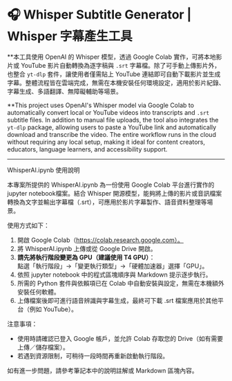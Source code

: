 # 🎧 Whisper Subtitle Generator | Whisper 字幕產生工具

**本工具使用 OpenAI 的 Whisper 模型，透過 Google Colab 實作，可將本地影片或 YouTube 影片自動轉換為逐字稿與 `.srt` 字幕檔。除了可手動上傳影片外，也整合 `yt-dlp` 套件，讓使用者僅需貼上 YouTube 連結即可自動下載影片並生成字幕。整體流程皆在雲端完成，無需在本機安裝任何環境設定，適用於影片紀錄、字幕生成、多語翻譯、無障礙輔助等場景。

**This project uses OpenAI's Whisper model via Google Colab to automatically convert local or YouTube videos into transcripts and `.srt` subtitle files. In addition to manual file uploads, the tool also integrates the `yt-dlp` package, allowing users to paste a YouTube link and automatically download and transcribe the video. The entire workflow runs in the cloud without requiring any local setup, making it ideal for content creators, educators, language learners, and accessibility support.

---
WhisperAI.ipynb 使用說明


本專案所提供的 WhisperAI.ipynb 為一份使用 Google Colab 平台進行實作的jupyter notebook檔案。結合 Whisper 開源模型，能夠將上傳的影片或音訊檔案轉換為文字並輸出字幕檔（.srt），可應用於影片字幕製作、語音資料整理等場景。

使用方式如下：
1. 開啟 Google Colab（https://colab.research.google.com）。
2. 將 WhisperAI.ipynb 上傳或從 Google Drive 開啟。
3. **請先將執行階段變更為 GPU（建議使用 T4 GPU）**：  
   點選「執行階段」→「變更執行類型」→「硬體加速器」選擇「GPU」。
4. 依照 jupyter notebook 中的程式區塊順序與 Markdown 提示逐步執行。
5. 所需的 Python 套件與依賴項已在 Colab 中自動安裝與設定，無需在本機額外安裝任何軟體。
6. 上傳檔案後即可進行語音辨識與字幕生成，最終可下載 .srt 檔案應用於其他平台（例如 YouTube）。

注意事項：
- 使用時請確認已登入 Google 帳戶，並允許 Colab 存取您的 Drive（如有需要上傳／儲存檔案）。
- 若遇到資源限制，可稍待一段時間再重新啟動執行階段。

如有進一步問題，請參考筆記本中的說明註解或 Markdown 區塊內容。
